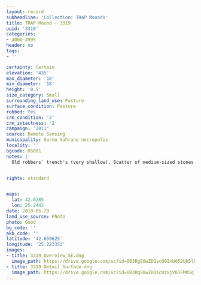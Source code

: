 ```yaml
---
layout: record
subheadline: 'Collection: TRAP Mounds'
title: TRAP Mound - 3319
uuid: '3319'
categories:
- 3000-3999
header: no
tags:
- ''

certainty: Certain
elevation: '435'
max_diameter: '18'
min_diameter: '18'
height: '0.5'
size_category: Small
surrounding_land_use: Pasture
surface_condition: Pasture
robbed: Yes
crm_condition: '2'
crm_intactness: '2'
campaign: '2011'
source: Remote Sensing
municipality: Gorno Sahrane necropolis
locality: ''
bgcode: DS001
notes: |-
  Old robbers' trench's (very shallow). Scatter of medium-sized stones.


rights: standard


maps:
  lat: 42.6285
  lon: 25.2442
date: 2018-05-29
land_use_source: Photo
photo: Good
bg_code: ''
akb_code: ''
latitude: '42.659625'
longitude: '25.223353'
images:
- title: 3319_Overview_SE.dng
  image_path: https://drive.google.com/uc?id=0B3Rg88wZDQscQ0Ixb052Uk5lOEk
- title: 3319_Detail_Surface.dng
  image_path: https://drive.google.com/uc?id=0B3Rg88wZDQscUzVjV01FM05qTDQ
---
```

